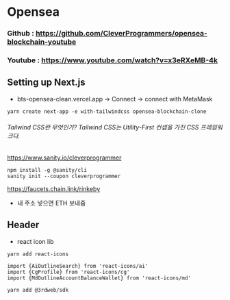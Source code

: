 # Opensea

### Github : https://github.com/CleverProgrammers/opensea-blockchain-youtube
### Youtube : https://www.youtube.com/watch?v=x3eRXeMB-4k

## Setting up Next.js

- bts-opensea-clean.vercel.app -> Connect -> connect with MetaMask 

```
yarn create next-app -e with-tailwindcss opensea-blockchain-clone
```

###### Tailwind CSS란 무엇인가? Tailwind CSS는 Utility-First 컨셉을 가진 CSS 프레임워크다.

https://www.sanity.io/cleverprogrammer

```
npm install -g @sanity/cli
sanity init --coupon cleverprogrammer  
```

https://faucets.chain.link/rinkeby
- 내 주소 넣으면 ETH 보내줌

## Header

- react icon lib
```
yarn add react-icons
```
```
import {AiOutlineSearch} from 'react-icons/ai'
import {CgProfile} from 'react-icons/cg'
import {MdOutlineAccountBalanceWallet} from 'react-icons/md'
```


```
yarn add @3rdweb/sdk 
